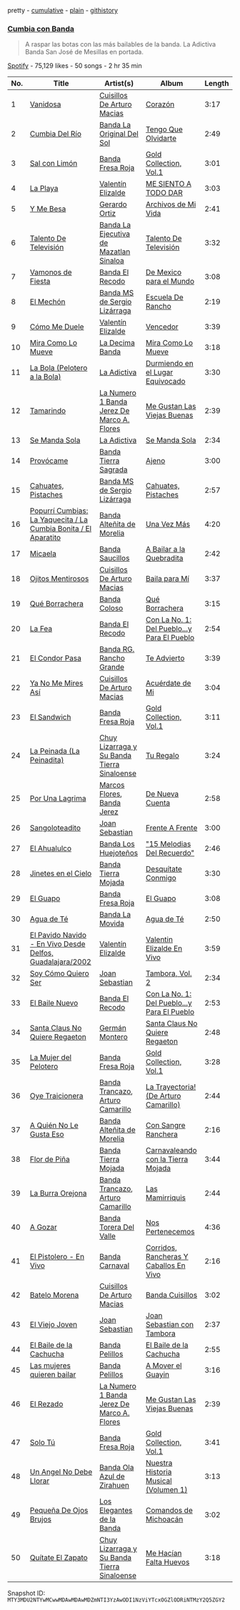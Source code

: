 pretty - [cumulative](/playlists/cumulative/37i9dQZF1DX8WCjvklxtks.md) - [plain](/playlists/plain/37i9dQZF1DX8WCjvklxtks) - [githistory](https://github.githistory.xyz/mackorone/spotify-playlist-archive/blob/main/playlists/plain/37i9dQZF1DX8WCjvklxtks)

### [Cumbia con Banda](https://open.spotify.com/playlist/37i9dQZF1DX8WCjvklxtks)

> A raspar las botas con las más bailables de la banda\. La Adictiva Banda San José de Mesillas en portada.

[Spotify](https://open.spotify.com/user/spotify) - 75,129 likes - 50 songs - 2 hr 35 min

| No. | Title | Artist(s) | Album | Length |
|---|---|---|---|---|
| 1 | [Vanidosa](https://open.spotify.com/track/4iN0LgZ4SwAIVJ7VRrsd27) | [Cuisillos De Arturo Macias](https://open.spotify.com/artist/32lXHXuhXtdA2j3IDXNND4) | [Corazón](https://open.spotify.com/album/401GeD9PATUU1PELNOD2MY) | 3:17 |
| 2 | [Cumbia Del Río](https://open.spotify.com/track/1uJjGoBczkbzsRjsEJEAJX) | [Banda La Original Del Sol](https://open.spotify.com/artist/1bWO1njYPDZq1oN2N0t1wH) | [Tengo Que Olvidarte](https://open.spotify.com/album/61MKuzMOQwI9ArKgmWxvwo) | 2:49 |
| 3 | [Sal con Limón](https://open.spotify.com/track/6arEdpIPcdyAPtvPcwZ9YD) | [Banda Fresa Roja](https://open.spotify.com/artist/5k6geKS4IAc3ay7YuDM7Y0) | [Gold Collection, Vol.1](https://open.spotify.com/album/7bMQ7sSTPUqNPMZhX0kG9O) | 3:01 |
| 4 | [La Playa](https://open.spotify.com/track/02kI6xrg3MqVgfZwjS61cc) | [Valentín Elizalde](https://open.spotify.com/artist/3CAhiUHkUYT1mFtVHM9SHA) | [ME SIENTO A TODO DAR](https://open.spotify.com/album/1TUw3pFW3N22zP7j3JqcXI) | 3:03 |
| 5 | [Y Me Besa](https://open.spotify.com/track/4z5vBmCnm4NxaOGOwT72dk) | [Gerardo Ortiz](https://open.spotify.com/artist/4J13m9IZh03PEhoxAxRhXO) | [Archivos de Mi Vida](https://open.spotify.com/album/3XPV75rmAKWAeVJtXuERzz) | 2:41 |
| 6 | [Talento De Televisión](https://open.spotify.com/track/45SKAZhgndhECe9nksP5HF) | [Banda La Ejecutiva de Mazatlan Sinaloa](https://open.spotify.com/artist/6BHFzhrhbK5ogpJ8H2z71Y) | [Talento De Televisión](https://open.spotify.com/album/2yiCtAJVMROTyPDHz9gF6I) | 3:32 |
| 7 | [Vamonos de Fiesta](https://open.spotify.com/track/2WBdwIbWx9glAFgzuwqCEI) | [Banda El Recodo](https://open.spotify.com/artist/6AcOTCYBMvjKYy4zms0kaC) | [De Mexico para el Mundo](https://open.spotify.com/album/32TIJn1x8SCsHVCswGnQZQ) | 3:08 |
| 8 | [El Mechón](https://open.spotify.com/track/7dbOcZwBpDCUqR7sIz3djU) | [Banda MS de Sergio Lizárraga](https://open.spotify.com/artist/2C6i0I5RiGzDKN9IAF8reh) | [Escuela De Rancho](https://open.spotify.com/album/3MAavJryyyldhnZGkgMr2T) | 2:19 |
| 9 | [Cómo Me Duele](https://open.spotify.com/track/50GRxHQ3cW2yBmlPIF9urf) | [Valentín Elizalde](https://open.spotify.com/artist/3CAhiUHkUYT1mFtVHM9SHA) | [Vencedor](https://open.spotify.com/album/4cPRux21b3M1X668qR5lZ3) | 3:39 |
| 10 | [Mira Como Lo Mueve](https://open.spotify.com/track/63vdpXaOQNLjUGziFDTJRJ) | [La Decima Banda](https://open.spotify.com/artist/1C2CCqiE3rxq2H4ErMzz9U) | [Mira Como Lo Mueve](https://open.spotify.com/album/0Y3wuU57o7j13vs1Of38KW) | 3:18 |
| 11 | [La Bola \(Pelotero a la Bola\)](https://open.spotify.com/track/2pdaGbHeRy6i5DJuWbLg3t) | [La Adictiva](https://open.spotify.com/artist/49EE6lVLgU8sp7dFgPshgM) | [Durmiendo en el Lugar Equivocado](https://open.spotify.com/album/50x6RBfdV0Ao2eX3T2ekty) | 3:30 |
| 12 | [Tamarindo](https://open.spotify.com/track/57gZ0m6MfrQhJu1DwNyIE9) | [La Numero 1 Banda Jerez De Marco A\. Flores](https://open.spotify.com/artist/5KMVb0Y20BTIrobzI2YZUi) | [Me Gustan Las Viejas Buenas](https://open.spotify.com/album/70xlTaBOwwuHqnJ2aqiiLD) | 2:39 |
| 13 | [Se Manda Sola](https://open.spotify.com/track/2ZyqVjfaWdbXogeNjwrLgo) | [La Adictiva](https://open.spotify.com/artist/49EE6lVLgU8sp7dFgPshgM) | [Se Manda Sola](https://open.spotify.com/album/6JEaPc6iKUgI3YrDUGxJDk) | 2:34 |
| 14 | [Provócame](https://open.spotify.com/track/3wnpHn5p1XuiNSNOCJOCxs) | [Banda Tierra Sagrada](https://open.spotify.com/artist/0v7JYEoQOQbzNNESKwxmzT) | [Ajeno](https://open.spotify.com/album/4lDfHHRW5vhZQkqmUf9WQO) | 3:00 |
| 15 | [Cahuates, Pistaches](https://open.spotify.com/track/4MzglbfmgFrjfmyEaoKNmD) | [Banda MS de Sergio Lizárraga](https://open.spotify.com/artist/2C6i0I5RiGzDKN9IAF8reh) | [Cahuates, Pistaches](https://open.spotify.com/album/6Wia37tqLhyIwKJMJdsRfy) | 2:57 |
| 16 | [Popurrí Cumbias: La Yaquecita / La Cumbia Bonita / El Aparatito](https://open.spotify.com/track/4Y9RNuHmJXcQhnPFt3DVcM) | [Banda Alteñita de Morelia](https://open.spotify.com/artist/17ND8vMcTSrwhZOUvG7CnA) | [Una Vez Más](https://open.spotify.com/album/3pg4CVG7UZ5UI1AxSekVEe) | 4:20 |
| 17 | [Micaela](https://open.spotify.com/track/0bqEZKCvN08vkoFYHZFIs0) | [Banda Saucillos](https://open.spotify.com/artist/7GYiK9mf189oBct9fTjleK) | [A Bailar a la Quebradita](https://open.spotify.com/album/7zvrBGuNn6N0iLqYLFtsqe) | 2:42 |
| 18 | [Ojitos Mentirosos](https://open.spotify.com/track/1e1xg1VPnD0XQ1tRLZDdOj) | [Cuisillos De Arturo Macias](https://open.spotify.com/artist/32lXHXuhXtdA2j3IDXNND4) | [Baila para Mí](https://open.spotify.com/album/3oPF99WsqhHc1CujeiGTrj) | 3:37 |
| 19 | [Qué Borrachera](https://open.spotify.com/track/4gkId3qG3TBnIdbg4QjwfR) | [Banda Coloso](https://open.spotify.com/artist/4SmIb5onxiijhyC8BilFED) | [Qué Borrachera](https://open.spotify.com/album/6svJ4scFc4Y9RjLXXlRmrY) | 3:15 |
| 20 | [La Fea](https://open.spotify.com/track/5pYQp20M7Ul2W1Q7fYhVrh) | [Banda El Recodo](https://open.spotify.com/artist/6AcOTCYBMvjKYy4zms0kaC) | [Con La No\. 1: Del Pueblo...y Para El Pueblo](https://open.spotify.com/album/67KfLdhQa8X7kI1XM8eJaw) | 2:54 |
| 21 | [El Condor Pasa](https://open.spotify.com/track/5wmZVCE7vxFr6Gzl6H4fOg) | [Banda RG\. Rancho Grande](https://open.spotify.com/artist/136OmZPTRgtELzB83WdW8g) | [Te Advierto](https://open.spotify.com/album/4T5rNGbPphSO5cBNjDEkNc) | 3:39 |
| 22 | [Ya No Me Mires Así](https://open.spotify.com/track/300QUH7Q7FncaEo8Fcvwgp) | [Cuisillos De Arturo Macias](https://open.spotify.com/artist/32lXHXuhXtdA2j3IDXNND4) | [Acuérdate de Mi](https://open.spotify.com/album/0PcL1sQMunNBJB1hCbj1zY) | 3:04 |
| 23 | [El Sandwich](https://open.spotify.com/track/1vlOczxjsSVdW0OkUHaqTr) | [Banda Fresa Roja](https://open.spotify.com/artist/5k6geKS4IAc3ay7YuDM7Y0) | [Gold Collection, Vol.1](https://open.spotify.com/album/7bMQ7sSTPUqNPMZhX0kG9O) | 3:11 |
| 24 | [La Peinada \(La Peinadita\)](https://open.spotify.com/track/1Lp14SCjlGEvGSC4uDwrpD) | [Chuy Lizarraga y Su Banda Tierra Sinaloense](https://open.spotify.com/artist/1DA8SLXtp8MMVpgaOWzMQr) | [Tu Regalo](https://open.spotify.com/album/6hUQFOztpF095UsEhq7QlR) | 3:24 |
| 25 | [Por Una Lagrima](https://open.spotify.com/track/5XBtCDWEbrNMNYPl73SGu5) | [Marcos Flores](https://open.spotify.com/artist/3nYcUUXBpc8o7Iwgms5U6D), [Banda Jerez](https://open.spotify.com/artist/48LhRfIdXbGSxKrYcok6Tn) | [De Nueva Cuenta](https://open.spotify.com/album/0yyfGnZEgRiTWBmpzu1DL4) | 2:58 |
| 26 | [Sangoloteadito](https://open.spotify.com/track/283izuWi8Jtbr1u0r3LLG0) | [Joan Sebastian](https://open.spotify.com/artist/7FsRH5bw8iWpSbMX1G7xf1) | [Frente A Frente](https://open.spotify.com/album/46KKtw1azs960pcIL0ZwN6) | 3:00 |
| 27 | [El Ahualulco](https://open.spotify.com/track/0goMlu6mNQcj77VQHuLSGr) | [Banda Los Huejoteños](https://open.spotify.com/artist/0Vea7Atmt6I5taZ7MSfE3I) | ["15 Melodias Del Recuerdo"](https://open.spotify.com/album/2BfKRacdLOFMlEQnXUlLtq) | 2:46 |
| 28 | [Jinetes en el Cielo](https://open.spotify.com/track/4SBMb814lP3UT0yG2ycJZa) | [Banda Tierra Mojada](https://open.spotify.com/artist/7qiTcZri2NHe9Et3zAPAci) | [Desquítate Conmigo](https://open.spotify.com/album/3khJ0CsPZTkhU2PidmUk6S) | 3:30 |
| 29 | [El Guapo](https://open.spotify.com/track/51zDKkKUFMpKtT40t80lpq) | [Banda Fresa Roja](https://open.spotify.com/artist/5k6geKS4IAc3ay7YuDM7Y0) | [El Guapo](https://open.spotify.com/album/1pSk7ehWJhdmJYaU8JobaP) | 3:08 |
| 30 | [Agua de Té](https://open.spotify.com/track/5HqEVtaLpA8bLnlmX0y8AC) | [Banda La Movida](https://open.spotify.com/artist/4gD8odSwAK19NPcpUiFDf0) | [Agua de Té](https://open.spotify.com/album/2l9bArfA1xUx8VlN168tvQ) | 2:50 |
| 31 | [El Pavido Navido \- En Vivo Desde Delfos, Guadalajara/2002](https://open.spotify.com/track/6HH26pfSrXhOvF7Tvy75R5) | [Valentín Elizalde](https://open.spotify.com/artist/3CAhiUHkUYT1mFtVHM9SHA) | [Valentin Elizalde En Vivo](https://open.spotify.com/album/59xpl8GLkPx7p6cuEVrZ8L) | 3:59 |
| 32 | [Soy Cómo Quiero Ser](https://open.spotify.com/track/7g9AOwPEt1zWoxV2ZyQ57m) | [Joan Sebastian](https://open.spotify.com/artist/7FsRH5bw8iWpSbMX1G7xf1) | [Tambora, Vol\. 2](https://open.spotify.com/album/2p2eoxekXVfwJQM1wfqlcQ) | 2:34 |
| 33 | [El Baile Nuevo](https://open.spotify.com/track/5YHH72zZA62ZsqBMLQMa2l) | [Banda El Recodo](https://open.spotify.com/artist/6AcOTCYBMvjKYy4zms0kaC) | [Con La No\. 1: Del Pueblo...y Para El Pueblo](https://open.spotify.com/album/67KfLdhQa8X7kI1XM8eJaw) | 2:53 |
| 34 | [Santa Claus No Quiere Regaeton](https://open.spotify.com/track/2QsgvtcGlfPtzbBLDrzJmv) | [Germán Montero](https://open.spotify.com/artist/2mJLFoa2cRqCZHL6MZNaak) | [Santa Claus No Quiere Regaeton](https://open.spotify.com/album/1B0oC566bXwkSBo0n4GN1N) | 2:48 |
| 35 | [La Mujer del Pelotero](https://open.spotify.com/track/75gBqTszkdNkKdw3V9O6n1) | [Banda Fresa Roja](https://open.spotify.com/artist/5k6geKS4IAc3ay7YuDM7Y0) | [Gold Collection, Vol.1](https://open.spotify.com/album/7bMQ7sSTPUqNPMZhX0kG9O) | 3:28 |
| 36 | [Oye Traicionera](https://open.spotify.com/track/38PM1JFTCqvHHFbc230ud1) | [Banda Trancazo](https://open.spotify.com/artist/6RS70ocGGNzPKiJVhgf3m9), [Arturo Camarillo](https://open.spotify.com/artist/3p0GWiyIY3AOcBWvXXVQ4h) | [La Trayectoria! \(De Arturo Camarillo\)](https://open.spotify.com/album/5mcVVKulTCGOStTTJ6Pgir) | 2:44 |
| 37 | [A Quién No Le Gusta Eso](https://open.spotify.com/track/1ocotVnvTXqgSHqtfqx3yt) | [Banda Alteñita de Morelia](https://open.spotify.com/artist/17ND8vMcTSrwhZOUvG7CnA) | [Con Sangre Ranchera](https://open.spotify.com/album/7vujUCeiFL1L347J9ghpR4) | 2:16 |
| 38 | [Flor de Piña](https://open.spotify.com/track/4j9dUECjcbldf719yKz3LO) | [Banda Tierra Mojada](https://open.spotify.com/artist/7qiTcZri2NHe9Et3zAPAci) | [Carnavaleando con la Tierra Mojada](https://open.spotify.com/album/5znsyujVo3YajOYUiSUdnQ) | 3:44 |
| 39 | [La Burra Orejona](https://open.spotify.com/track/4g9S6u0oMzIsRrHvubAyXt) | [Banda Trancazo](https://open.spotify.com/artist/6RS70ocGGNzPKiJVhgf3m9), [Arturo Camarillo](https://open.spotify.com/artist/6VINh8Wcl8wMGnFhggGreN) | [Las Mamirriquis](https://open.spotify.com/album/3Q6ytU0NXA47Ba4HEhaE6I) | 2:44 |
| 40 | [A Gozar](https://open.spotify.com/track/6PVeZNxyYK1ta2qmbJJRaT) | [Banda Torera Del Valle](https://open.spotify.com/artist/7hiqN2yRNPbpMIZ2giCZX5) | [Nos Pertenecemos](https://open.spotify.com/album/2yOe1iSolv9Fe9ZhlvJsF4) | 4:36 |
| 41 | [El Pistolero \- En Vivo](https://open.spotify.com/track/5LO8ZNqDLAKtqhTlHoQEQo) | [Banda Carnaval](https://open.spotify.com/artist/6LOvxDn71T0wWhCDNcXcUj) | [Corridos, Rancheras Y Caballos En Vivo](https://open.spotify.com/album/0Qy6qGMqzEoZCUu0hKtMu2) | 2:16 |
| 42 | [Batelo Morena](https://open.spotify.com/track/0AI7onDE7WBxDRjuFLX6iQ) | [Cuisillos De Arturo Macias](https://open.spotify.com/artist/32lXHXuhXtdA2j3IDXNND4) | [Banda Cuisillos](https://open.spotify.com/album/38q7dgG8vDm5FGaC1HC6Ww) | 3:02 |
| 43 | [El Viejo Joven](https://open.spotify.com/track/6sLCQVaplvobjCnNdTjupA) | [Joan Sebastian](https://open.spotify.com/artist/7FsRH5bw8iWpSbMX1G7xf1) | [Joan Sebastian con Tambora](https://open.spotify.com/album/4c5Q81KOben9aOKTxA4uwi) | 2:37 |
| 44 | [El Baile de la Cachucha](https://open.spotify.com/track/5ZLMLSXFdSZnADxDoneQ2w) | [Banda Pelillos](https://open.spotify.com/artist/4BLePIKRIxR45iGnam62DE) | [El Baile de la Cachucha](https://open.spotify.com/album/5BWPqyh4hndM0qUl6huZKl) | 2:55 |
| 45 | [Las mujeres quieren bailar](https://open.spotify.com/track/5wJOv7x0ObqV024IhCruVF) | [Banda Pelillos](https://open.spotify.com/artist/4BLePIKRIxR45iGnam62DE) | [A Mover el Guayin](https://open.spotify.com/album/7faetDuF4VoGbqlstgpjct) | 3:16 |
| 46 | [El Rezado](https://open.spotify.com/track/2pqi3MdJJ1FhkAv5QfKdfJ) | [La Numero 1 Banda Jerez De Marco A\. Flores](https://open.spotify.com/artist/5KMVb0Y20BTIrobzI2YZUi) | [Me Gustan Las Viejas Buenas](https://open.spotify.com/album/70xlTaBOwwuHqnJ2aqiiLD) | 2:39 |
| 47 | [Solo Tú](https://open.spotify.com/track/7cA72Gk1dqN6w5j0azVHYR) | [Banda Fresa Roja](https://open.spotify.com/artist/5k6geKS4IAc3ay7YuDM7Y0) | [Gold Collection, Vol.1](https://open.spotify.com/album/7bMQ7sSTPUqNPMZhX0kG9O) | 3:41 |
| 48 | [Un Angel No Debe Llorar](https://open.spotify.com/track/55owFYkdLsQ0W9BORZ3C84) | [Banda Ola Azul de Zirahuen](https://open.spotify.com/artist/5GwsVzB4N0FIiILYzLuszR) | [Nuestra Historia Musical \(Volumen 1\)](https://open.spotify.com/album/1k9LWM4YJYsRLUK3okmr8r) | 3:13 |
| 49 | [Pequeña De Ojos Brujos](https://open.spotify.com/track/11tKgwnryAHa6om6OjIZhX) | [Los Elegantes de la Banda](https://open.spotify.com/artist/1eDU6zze1IhtqUGcLu026H) | [Comandos de Michoacán](https://open.spotify.com/album/6fV1noTc4bEO1CfW8wkoFA) | 3:02 |
| 50 | [Quítate El Zapato](https://open.spotify.com/track/0NSg3mf1Zjvf4PafCQCB2Q) | [Chuy Lizarraga y Su Banda Tierra Sinaloense](https://open.spotify.com/artist/1DA8SLXtp8MMVpgaOWzMQr) | [Me Hacían Falta Huevos](https://open.spotify.com/album/1VcgV7OkxAxXLKTpnSBGJI) | 3:18 |

Snapshot ID: `MTY3MDU2NTYwMCwwMDAwMDAwMDZmNTI3YzAwODI1NzViYTcxOGZlODRiNTMzY2Q5ZGY2`
